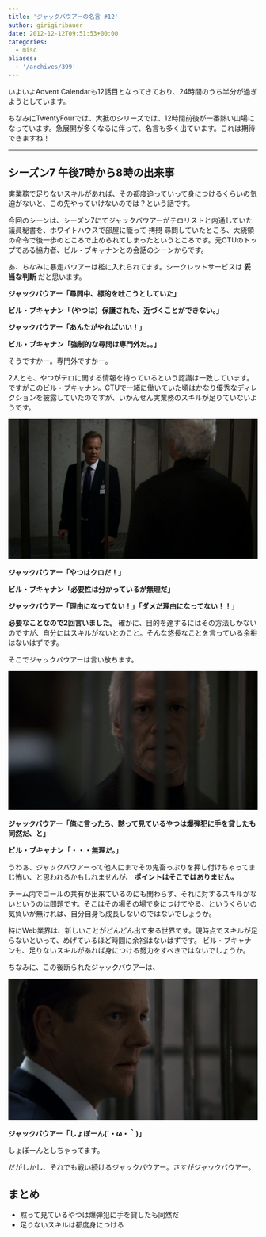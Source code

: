```yaml
---
title: 'ジャックバウアーの名言 #12'
author: girigiribauer
date: 2012-12-12T09:51:53+00:00
categories:
  - misc
aliases:
  - '/archives/399'
---
```

いよいよAdvent Calendarも12話目となってきており、24時間のうち半分が過ぎようとしています。

ちなみにTwentyFourでは、大抵のシリーズでは、12時間前後が一番熱い山場になっています。急展開が多くなるに伴って、名言も多く出ています。これは期待できますね！

---

## シーズン7 午後7時から8時の出来事

実業務で足りないスキルがあれば、その都度追っていって身につけるくらいの気迫がないと、この先やっていけないのでは？という話です。

今回のシーンは、シーズン7にてジャックバウアーがテロリストと内通していた議員秘書を、ホワイトハウスで部屋に籠って ~~拷問~~ 尋問していたところ、大統領の命令で後一歩のところで止められてしまったというところです。元CTUのトップである協力者、ビル・ブキャナンとの会話のシーンからです。

あ、ちなみに暴走バウアーは檻に入れられてます。シークレットサービスは **妥当な判断** だと思います。

**ジャックバウアー「尋問中、標的を吐こうとしていた」**

**ビル・ブキャナン「（やつは）保護された、近づくことができない。」**

**ジャックバウアー「あんたがやればいい！」**

**ビル・ブキャナン「強制的な尋問は専門外だ。。」**

そうですかー。専門外ですかー。

2人とも、やつがテロに関する情報を持っているという認識は一致しています。ですがこのビル・ブキャナン。CTUで一緒に働いていた頃はかなり優秀なディレクションを披露していたのですが、いかんせん実業務のスキルが足りていないようです。

![ジャックバウアー「やつはクロだ！」](resource01.jpg)

**ジャックバウアー「やつはクロだ！」**

**ビル・ブキャナン「必要性は分かっているが無理だ」**

**ジャックバウアー「理由になってない！」「ダメだ理由になってない！！」**

**必要なことなので2回言いました。** 確かに、目的を達するにはその方法しかないのですが、自分にはスキルがないとのこと。そんな悠長なことを言っている余裕はないはずです。

そこでジャックバウアーは言い放ちます。

![](resource02.jpg)

**ジャックバウアー「俺に言ったろ、黙って見ているやつは爆弾犯に手を貸したも同然だ、と」**

**ビル・ブキャナン「・・・無理だ。」**

うわぁ、ジャックバウアーって他人にまでその鬼畜っぷりを押し付けちゃってまじ怖い、と思われるかもしれませんが、 **ポイントはそこではありません。**

チーム内でゴールの共有が出来ているのにも関わらず、それに対するスキルがないというのは問題です。そこはその場その場で身につけてやる、というくらいの気負いが無ければ、自分自身も成長しないのではないでしょうか。

特にWeb業界は、新しいことがどんどん出て来る世界です。現時点でスキルが足らないといって、めげているほど時間に余裕はないはずです。 ビル・ブキャナンも、足りないスキルがあれば身につける努力をすべきではないでしょうか。

ちなみに、この後断られたジャックバウアーは、

![ジャックバウアー「しょぼーん(´・ω・｀)」](resource03.jpg)

**ジャックバウアー「しょぼーん(´・ω・｀)」**

しょぼーんとしちゃってます。

だがしかし、それでも戦い続けるジャックバウアー。さすがジャックバウアー。

## まとめ

- 黙って見ているやつは爆弾犯に手を貸したも同然だ
- 足りないスキルは都度身につける
